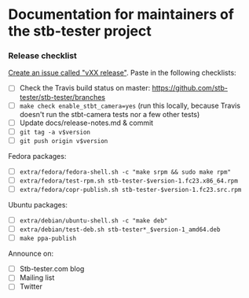 # Documentation for maintainers of the stb-tester project

### Release checklist

[Create an issue called "vXX release"](
https://github.com/stb-tester/stb-tester/issues/new?title=vXX%20release).
Paste in the following checklists:

* [ ] Check the Travis build status on master:
  <https://github.com/stb-tester/stb-tester/branches>
* [ ] `make check enable_stbt_camera=yes` (run this locally, because Travis
  doesn't run the stbt-camera tests nor a few other tests)
* [ ] Update docs/release-notes.md & commit
* [ ] `git tag -a v$version`
* [ ] `git push origin v$version`

Fedora packages:

* [ ] `extra/fedora/fedora-shell.sh -c "make srpm && sudo make rpm"`
* [ ] `extra/fedora/test-rpm.sh stb-tester-$version-1.fc23.x86_64.rpm`
* [ ] `extra/fedora/copr-publish.sh stb-tester-$version-1.fc23.src.rpm`

Ubuntu packages:

* [ ] `extra/debian/ubuntu-shell.sh -c "make deb"`
* [ ] `extra/debian/test-deb.sh stb-tester*_$version-1_amd64.deb`
* [ ] `make ppa-publish`

Announce on:

* [ ] Stb-tester.com blog
* [ ] Mailing list
* [ ] Twitter
